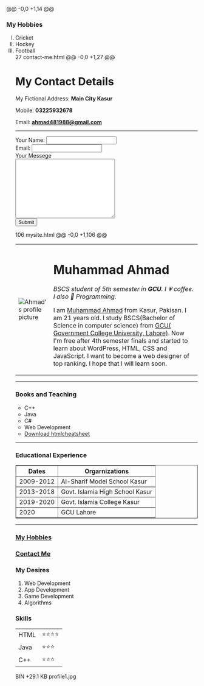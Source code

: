@@ -0,0 +1,14 @@
<!DOCTYPE html>
<html lang="en" dir="ltr">
  <head>
    <meta charset="utf-8">
    <title>Hobbies</title>
  </head>
  <body>
<h3>My Hobbies</h3>
<ol type="I">
  <li>Cricket</li>
  <li>Hockey</li>
  <li>Football</li>
  </body>
</html>
 27  
contact-me.html
@@ -0,0 +1,27 @@
<!DOCTYPE html>
<html lang="en" dir="ltr">

<head>
  <meta charset="utf-8">
  <title>Contact Me</title>
</head>

<body>
  <h1>My Contact Details</h1>
  <p>My Fictional Address: <strong>Main City Kasur</strong></p>
  <p>Mobile: <b>03225932678</b></p>
  <p>Email: <strong><u>ahmad481988@gmail.com</u></strong></p>
<hr>
  <!--Form-->
  <form action="mailto:ahmad481988@gmail.com" method="post" enctype="text/plain">
    <label>Your Name:</label>
    <input type="text" name="Your Name" value=""><br>
    <label>Email:</label>
    <input type="email" name="Your Email" value=""><br>
    <label>Your Messege</label><br>
    <textarea name="Your Messege" rows="10" cols="30"></textarea><br>
    <input type="submit">
  </form>
</body>

</html>
 106  
mysite.html
@@ -0,0 +1,106 @@
<!DOCTYPE html>
<html lang="en" dir="ltr">

<head>
  <meta charset="utf-8">
  <title>Ahmad's Personal Site</title>

</head>

<body>
  <table cellspacing="30">
    <tr>
      <td><img src="D:\University\Web Notes\Images\profile1.jpg" alt="Ahmad's profile picture">
      <!--To change shape of Images use CSS-->
      <!-- <p align=center>  <img src="D:\University\Web Notes\Images\profile1.jpg" height =50% width=80% alt="Ahmad's profile picture" >
    -->
</td>
<td>  <h1>Muhammad Ahmad</h1>

<p><em>BSCS student of 5th semester in <strong>GCU</strong>. I 💗 coffee. I also 💖 Programming.</em> </p>
<p>I am <a href="https://www.facebook.com/profile.php?id=100044538727552"> Muhammad Ahmad</a> from Kasur, Pakisan.
  I am 21 years old. I study BSCS(Bachelor of Science in computer science) from <a href="https://gcu.edu.pk">GCU( Government College University, Lahore)</a>.
  Now I'm free after 4th semester finals and started to learn about WordPress, HTML, CSS and JavaScript.
  I want to become a web designer of top ranking. I hope that I will learn soon.
</p>
</td>
    </tr>
  </table>

  <hr>
  <h3>Books and Teaching</h3>
  <ul>
    <li>C++</li>
    <li>Java</li>
    <li>C# </li>
    <li>Web Development</li>
    <li>  <a download href="https://web.stanford.edu/group/csp/cs21/htmlcheatsheet.pdf">Download htmlcheatsheet</a></li>
  </ul>
  <hr>
  <!-- HTML Tables -->
  <h3>Educational Experience</h3>
  <table border="1" >
    <thead>
      <!--thead means table head like columns-->
      <tr>
        <th>Dates</th>
        <!--th means thable head cell which may be coumn name and column names are written in bold th is bold-->
        <th>Orgarnizations</th>
      </tr>
    </thead>
    <tbody>  <!--tbody Contains table body-->
      <tr>
        <!--tr represents table row and td represents table data like cell data (columns)-->
        <td>2009-2012</td>
        <td>Al-Sharif Model School Kasur</td>
      </tr>
      <tr>
        <td>2013-2018</td>
        <td>Govt. Islamia High School Kasur</td>
      </tr>
      <tr>
        <td>2019-2020</td>
        <td>Govt. Islamia College Kasur</td>
      </tr>
      <tr>
        <td>2020</td>
        <td>GCU Lahore</td>
      </tr>
    </tbody>
    <tfoot>
      <!--tfoot contains table footer-->
    </tfoot>
  </table>

<hr>

  <h3><a href="Hobbies.html">My Hobbies</a></h3>
  <!--<h3><a href="Hobbies.html" target="#">My Hobbies</a></h3>-->

  <h3><a href="contact-me.html">Contact Me</a></h3>
  <h3>My Desires</h3>
  <ol type="1">
    <li>Web Development</li>
    <li>App Development</li>
    <li>Game Development</li>
    <li>Algorithms</li>
  </ol>
<h3>Skills</h3>
<table>
  <tr>
    <td>HTML</td>
    <td>⭐⭐⭐⭐</td>
  </tr>
  <tr>
    <td>Java</td>
    <td>⭐⭐⭐</td>
  </tr>
  <tr>
    <td>C++</td>
    <td>⭐⭐⭐</td>
  </tr>
</table>

</body>

</html>
 BIN +29.1 KB 
profile1.jpg
